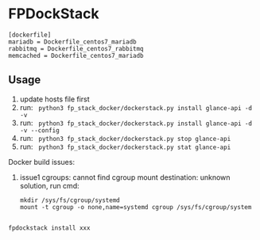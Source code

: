 # FPDockStack


```
[dockerfile]
mariadb = Dockerfile_centos7_mariadb
rabbitmq = Dockerfile_centos7_rabbitmq
memcached = Dockerfile_centos7_mariadb
```

## Usage

1. update hosts file first
2. run: ``` python3 fp_stack_docker/dockerstack.py install glance-api -d -v```
3. run: ``` python3 fp_stack_docker/dockerstack.py install glance-api -d -v --config```
3. run: ``` python3 fp_stack_docker/dockerstack.py stop glance-api```
3. run: ``` python3 fp_stack_docker/dockerstack.py stat glance-api```


Docker build issues:

1. issue1  cgroups: cannot find cgroup mount destination: unknown
   solution, run cmd:
   ```
   mkdir /sys/fs/cgroup/systemd
   mount -t cgroup -o none,name=systemd cgroup /sys/fs/cgroup/system
   ```

```

fpdockstack install xxx


